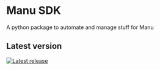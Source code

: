 # Manu SDK

A python package to automate and manage stuff for Manu

## Latest version
<div>
  <a href="https://github.com/ManpreetShuann/manu-sdk/releases"><img src="https://img.shields.io/github/v/release/manpreetshuann/manu-sdk" alt="Latest release" /></a>
</div>